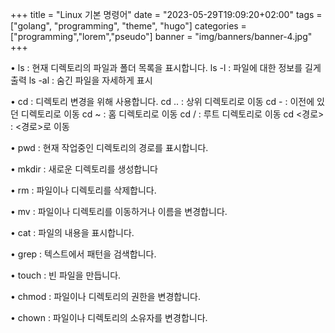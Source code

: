 +++
title = "Linux 기본 명령어"
date = "2023-05-29T19:09:20+02:00"
tags = ["golang", "programming", "theme", "hugo"]
categories = ["programming","lorem","pseudo"]
banner = "img/banners/banner-4.jpg"
+++

• ls : 현재 디렉토리의 파일과 폴더 목록을 표시합니다.
ls -l : 파일에 대한 정보를 길게 출력
ls -al : 숨긴 파일을 자세하게 표시

• cd : 디렉토리 변경을 위해 사용합니다. 
cd .. : 상위 디렉토리로 이동
cd - : 이전에 있던 디렉토리로 이동
cd ~ : 홈 디렉토리로 이동
cd / : 루트 디렉토리로 이동
cd <경로> : <경로>로 이동

• pwd : 현재 작업중인 디렉토리의 경로를 표시합니다.

• mkdir : 새로운 디렉토리를 생성합니다

• rm : 파일이나 디렉토리를 삭제합니다.

• mv : 파일이나 디렉토리를 이동하거나 이름을 변경합니다. 

• cat : 파일의 내용을 표시합니다.

• grep : 텍스트에서 패턴을 검색합니다.

• touch : 빈 파일을 만듭니다.  

• chmod : 파일이나 디렉토리의 권한을 변경합니다.

•  chown : 파일이나 디렉토리의 소유자를 변경합니다. 